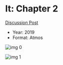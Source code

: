 # It: Chapter 2

[Discussion Post](https://www.avsforum.com/threads/bass-eq-for-filtered-movies.2995212/post-58888316)

* Year: 2019
* Format: Atmos

![img 0](https://i.imgur.com/FALKXWF.jpg)

![img 1](https://i.imgur.com/MgFk9YD.png)

